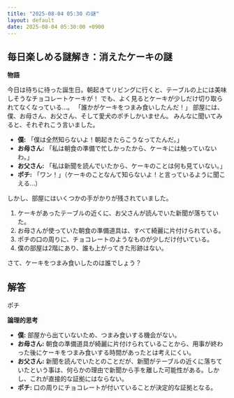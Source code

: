 ```yaml
---
title: "2025-08-04 05:30 の謎"
layout: default
date: 2025-08-04 05:30:00 +0900
---
```

## 毎日楽しめる謎解き：消えたケーキの謎

**物語**

今日は待ちに待った誕生日。朝起きてリビングに行くと、テーブルの上には美味しそうなチョコレートケーキが！
でも、よく見るとケーキが少しだけ切り取られてなくなっている…。
「誰かがケーキをつまみ食いしたんだ！」
部屋には、僕、お母さん、お父さん、そして愛犬のポチしかいません。
みんなに聞いてみると、それぞれこう言いました。

*   **僕:** 「僕は全然知らないよ！朝起きたらこうなってたんだ。」
*   **お母さん:** 「私は朝食の準備で忙しかったから、ケーキには触っていないわ。」
*   **お父さん:** 「私は新聞を読んでいたから、ケーキのことは何も見ていない。」
*   **ポチ:** 「ワン！」（ケーキのことなんて知らないよ！と言っているように聞こえる…）

しかし、部屋にはいくつかの手がかりが残されていました。

1.  ケーキがあったテーブルの近くに、お父さんが読んでいた新聞が落ちていた。
2.  お母さんが使っていた朝食の準備道具は、すべて綺麗に片付けられている。
3.  ポチの口の周りに、チョコレートのようなものが少しだけ付いている。
4.  僕の部屋は2階にあり、誰も上がってきた形跡はない。

さて、ケーキをつまみ食いしたのは誰でしょう？

## 解答

ポチ

**論理的思考**

*   **僕:** 部屋から出ていないため、つまみ食いする機会がない。
*   **お母さん:** 朝食の準備道具が綺麗に片付けられていることから、用事が終わった後にケーキをつまみ食いする時間があったとは考えにくい。
*   **お父さん:** 新聞を読んでいたとのことだが、新聞がテーブルの近くに落ちていたという事は、何らかの理由で新聞から手を離した可能性がある。しかし、これが直接的な証拠にはならない。
*   **ポチ:** 口の周りにチョコレートが付いていることが決定的な証拠となる。
